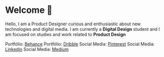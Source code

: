 # Welcome 👋

Hello, I am a Product Designer curious and enthusiastic about new technologies and digital media. I am currently a **Digital Design** student and I am focused on studies and work related to **Product Design**

Portfólio: [Behance](https://www.behance.net/ericalvess/)
Portfólio: [Dribble](https://dribbble.com/EricAlves)
Social Media: [Pinterest](http://pinterest.com/ericxdesigner)
Social Media:[ Linkedin](http://linkedin.com/in/eric-alves-b32776113?trk=nav_responsive_tab_profile_pic)
Social Media: [Medium](http://medium.com/@ericdesignn)
